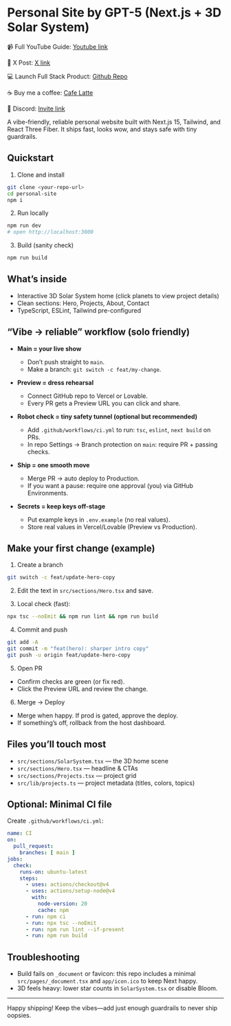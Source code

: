 # Personal Site by GPT-5 (Next.js + 3D Solar System)

📹 Full YouTube Guide: [Youtube link](https://www.youtube.com/watch?v=30hnPNnzyNM&list=PLE9hy4A7ZTmpGq7GHf5tgGFWh2277AeDR&index=19)

🚀 X Post: [X link](https://x.com/ShenSeanChen/status/1895163913161109792)

💻 Launch Full Stack Product: [Github Repo](https://github.com/ShenSeanChen/launch-mvp-stripe-nextjs-supabase)

☕️ Buy me a coffee: [Cafe Latte](https://buy.stripe.com/5kA176bA895ggog4gh)

🤖️ Discord: [Invite link](https://discord.com/invite/TKKPzZheua)

A vibe-friendly, reliable personal website built with Next.js 15, Tailwind, and React Three Fiber. It ships fast, looks wow, and stays safe with tiny guardrails.

## Quickstart

1) Clone and install
```bash
git clone <your-repo-url>
cd personal-site
npm i
```

2) Run locally
```bash
npm run dev
# open http://localhost:3000
```

3) Build (sanity check)
```bash
npm run build
```

## What’s inside
- Interactive 3D Solar System home (click planets to view project details)
- Clean sections: Hero, Projects, About, Contact
- TypeScript, ESLint, Tailwind pre-configured

## “Vibe → reliable” workflow (solo friendly)

- **Main = your live show**
  - Don’t push straight to `main`.
  - Make a branch: `git switch -c feat/my-change`.

- **Preview = dress rehearsal**
  - Connect GitHub repo to Vercel or Lovable.
  - Every PR gets a Preview URL you can click and share.

- **Robot check = tiny safety tunnel (optional but recommended)**
  - Add `.github/workflows/ci.yml` to run: `tsc`, `eslint`, `next build` on PRs.
  - In repo Settings → Branch protection on `main`: require PR + passing checks.

- **Ship = one smooth move**
  - Merge PR → auto deploy to Production.
  - If you want a pause: require one approval (you) via GitHub Environments.

- **Secrets = keep keys off-stage**
  - Put example keys in `.env.example` (no real values).
  - Store real values in Vercel/Lovable (Preview vs Production).

## Make your first change (example)

1) Create a branch
```bash
git switch -c feat/update-hero-copy
```

2) Edit the text in `src/sections/Hero.tsx` and save.

3) Local check (fast):
```bash
npx tsc --noEmit && npm run lint && npm run build
```

4) Commit and push
```bash
git add -A
git commit -m "feat(hero): sharper intro copy"
git push -u origin feat/update-hero-copy
```

5) Open PR
- Confirm checks are green (or fix red).
- Click the Preview URL and review the change.

6) Merge → Deploy
- Merge when happy. If prod is gated, approve the deploy.
- If something’s off, rollback from the host dashboard.

## Files you’ll touch most
- `src/sections/SolarSystem.tsx` — the 3D home scene
- `src/sections/Hero.tsx` — headline & CTAs
- `src/sections/Projects.tsx` — project grid
- `src/lib/projects.ts` — project metadata (titles, colors, topics)

## Optional: Minimal CI file
Create `.github/workflows/ci.yml`:
```yaml
name: CI
on:
  pull_request:
    branches: [ main ]
jobs:
  check:
    runs-on: ubuntu-latest
    steps:
      - uses: actions/checkout@v4
      - uses: actions/setup-node@v4
        with:
          node-version: 20
          cache: npm
      - run: npm ci
      - run: npx tsc --noEmit
      - run: npm run lint --if-present
      - run: npm run build
```

## Troubleshooting
- Build fails on `_document` or favicon: this repo includes a minimal `src/pages/_document.tsx` and `app/icon.ico` to keep Next happy.
- 3D feels heavy: lower star counts in `SolarSystem.tsx` or disable Bloom.

---

Happy shipping! Keep the vibes—add just enough guardrails to never ship oopsies.
